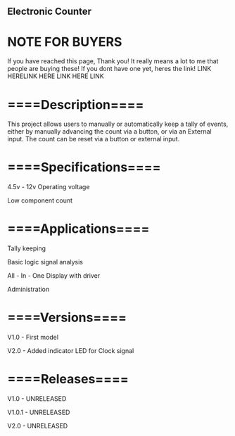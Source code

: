 ## Electronic Counter

# NOTE FOR BUYERS
If you have reached this page, Thank you! It really means a lot to me that people are buying these! If you dont have one yet, heres the link! LINK HERELINK HERE LINK HERE  LINK
# ====Description====
This project allows users to manually or automatically keep a tally of events, either by manually advancing the count via a button, or via an External input. The count can be reset via a button or external input.

# ====Specifications====
4.5v - 12v Operating voltage

Low component count




# ====Applications====
Tally keeping

Basic logic signal analysis

All - In - One Display with driver

Administration

# ====Versions====
V1.0   - First model       

V2.0   - Added indicator LED for Clock signal


# ====Releases====
V1.0   - UNRELEASED

V1.0.1 - UNRELEASED

V2.0   - UNRELEASED

